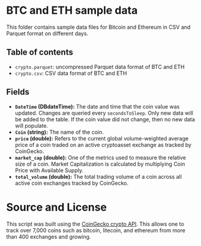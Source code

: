 # BTC and ETH sample data

This folder contains sample data files for Bitcoin and Ethereum in CSV and Parquet format on different days.

## Table of contents

- `crypto.parquet`: uncompressed Parquet data format of BTC and ETH
- `crypto.csv`: CSV data format of BTC and ETH

## Fields

  - **`DateTime` (DBdateTime):** The date and time that the coin value was updated.  Changes are queried every `secondsToSleep`.  Only new data will be added to the table.  If the coin value did not change, then no new data will populate.
- **`Coin` (string):** The name of the coin.
- **`price` (double):** Refers to the current global volume-weighted average price of a coin traded on an active cryptoasset exchange as tracked by CoinGecko.
- **`market_cap` (double):** One of the metrics used to measure the relative size of a coin. Market Capitalization is calculated by multiplying Coin Price with Available Supply.
- **`total_volume` (double):** The total trading volume of a coin across all active coin exchanges tracked by CoinGecko.

# Source and License

This script was built using the [CoinGecko crypto API](https://www.coingecko.com/).  This allows one to track over 7,000 coins such as bitcoin, litecoin, and ethereum from more than 400 exchanges and growing.

